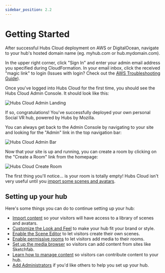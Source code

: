 ```yaml
---
sidebar_position: 2.2
---
```


# Getting Started

After successful Hubs Cloud deployment on AWS or DigitalOcean, navigate to your hub's hosted domain name (eg. myhub.com or hub.mydomain.com).

In the upper right corner, click "Sign In" and enter your admin email address you specified during CloudFormation. In your email inbox, click the received "magic link" to login (Issues with login? Check out the [AWS Troubleshooting Guide](./hubs-cloud-aws-troubleshooting.md)).

Once you've logged into Hubs Cloud for the first time, you should see the Hubs Cloud Admin Console. It should look like this:

![Hubs Cloud Admin Landing](/img/hubs-cloud-admin-landing.jpeg)

If so, congratulations! You've successfully deployed your own personal Social VR hub, powered by Hubs by Mozilla.

You can always get back to the Admin Console by navigating to your site and looking for the "Admin" link in the top navigation bar:

![Hubs Cloud Admin Bar](/img/hubs-cloud-admin-bar.jpeg)

Now that your site is up and running, you can create a room by clicking on the "Create a Room" link from the homepage:

![Hubs Cloud Create Room](/img/hubs-cloud-create-room.jpeg)

The first thing you'll notice... is your room is totally empty! Hubs Cloud isn't very useful until you [import some scenes and avatars](./hubs-cloud-importing-content.md).

## Setting up your hub

Here's some things you can do to continue setting up your hub:

- [Import content](./hubs-cloud-importing-content.md) so your visitors will have access to a library of scenes and avatars.
- [Customize the Look and Feel](./hubs-cloud-customizing-look-and-feel.md) to make your hub fit your brand or style.
- [Enable the Scene Editor](./hubs-cloud-enable-scene-editor.md) to let visitors create their own scenes.
- [Enable permissive rooms](./hubs-cloud-permissive-rooms.md) to let visitors add media to their rooms.
- [Set up the media browser](./hubs-cloud-enable-media-browser.md) so visitors can add content from sites like Sketchfab.
- [Learn how to manage content](./hubs-cloud-managing-content.md) so visitors can contribute content to your hub.
- [Add Administrators](./hubs-cloud-adding-administrators.md) if you'd like others to help you set up your hub.
